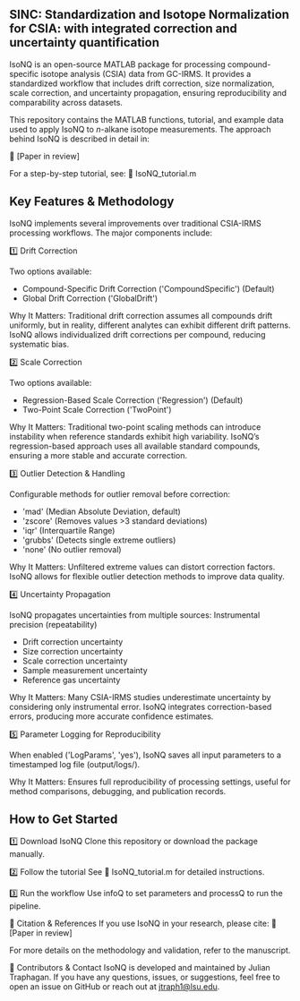 ## SINC: Standardization and Isotope Normalization for CSIA: with integrated correction and uncertainty quantification

IsoNQ is an open-source MATLAB package for processing compound-specific isotope analysis (CSIA) data from GC-IRMS. It provides a standardized workflow that includes drift correction, size normalization, scale correction, and uncertainty propagation, ensuring reproducibility and comparability across datasets.

This repository contains the MATLAB functions, tutorial, and example data used to apply IsoNQ to _n_-alkane isotope measurements. The approach behind IsoNQ is described in detail in:

📄 [Paper in review]

For a step-by-step tutorial, see:
📖 IsoNQ_tutorial.m

## Key Features & Methodology
IsoNQ implements several improvements over traditional CSIA-IRMS processing workflows. The major components include:

1️⃣ Drift Correction

Two options available:
- Compound-Specific Drift Correction ('CompoundSpecific') (Default)
- Global Drift Correction ('GlobalDrift')

Why It Matters: Traditional drift correction assumes all compounds drift uniformly, but in reality, different analytes can exhibit different drift patterns. IsoNQ allows individualized drift corrections per compound, reducing systematic bias.

2️⃣ Scale Correction

Two options available:
- Regression-Based Scale Correction ('Regression') (Default)
- Two-Point Scale Correction ('TwoPoint')

Why It Matters: Traditional two-point scaling methods can introduce instability when reference standards exhibit high variability. IsoNQ’s regression-based approach uses all available standard compounds, ensuring a more stable and accurate correction.

3️⃣ Outlier Detection & Handling

Configurable methods for outlier removal before correction:
- 'mad' (Median Absolute Deviation, default)
- 'zscore' (Removes values >3 standard deviations)
- 'iqr' (Interquartile Range)
- 'grubbs' (Detects single extreme outliers)
- 'none' (No outlier removal)

Why It Matters: Unfiltered extreme values can distort correction factors. IsoNQ allows for flexible outlier detection methods to improve data quality.

4️⃣ Uncertainty Propagation

IsoNQ propagates uncertainties from multiple sources:
Instrumental precision (repeatability)
- Drift correction uncertainty
- Size correction uncertainty
- Scale correction uncertainty
- Sample measurement uncertainty
- Reference gas uncertainty
  
Why It Matters: Many CSIA-IRMS studies underestimate uncertainty by considering only instrumental error. IsoNQ integrates correction-based errors, producing more accurate confidence estimates.

5️⃣ Parameter Logging for Reproducibility

When enabled ('LogParams', 'yes'), IsoNQ saves all input parameters to a timestamped log file (output/logs/).

Why It Matters: Ensures full reproducibility of processing settings, useful for method comparisons, debugging, and publication records.

## How to Get Started

1️⃣ Download IsoNQ
Clone this repository or download the package manually.

2️⃣ Follow the tutorial
See 📖 IsoNQ_tutorial.m for detailed instructions.

3️⃣ Run the workflow
Use infoQ to set parameters and processQ to run the pipeline.

🔗 Citation & References
If you use IsoNQ in your research, please cite:
📄 [Paper in review]

For more details on the methodology and validation, refer to the manuscript.

👥 Contributors & Contact
IsoNQ is developed and maintained by Julian Traphagan. If you have any questions, issues, or suggestions, feel free to open an issue on GitHub or reach out at jtraph1@lsu.edu.
